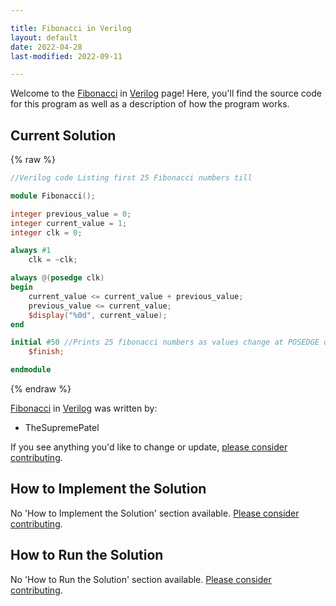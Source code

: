```yaml
---

title: Fibonacci in Verilog
layout: default
date: 2022-04-28
last-modified: 2022-09-11

---
```


Welcome to the [Fibonacci](https://sampleprograms.io/projects/fibonacci) in [Verilog](https://sampleprograms.io/languages/verilog) page! Here, you'll find the source code for this program as well as a description of how the program works.

## Current Solution

{% raw %}

```verilog
//Verilog code Listing first 25 Fibonacci numbers till

module Fibonacci();

integer previous_value = 0;
integer current_value = 1;
integer clk = 0;

always #1 
    clk = ~clk;

always @(posedge clk)
begin
    current_value <= current_value + previous_value;
    previous_value <= current_value;
    $display("%0d", current_value);
end

initial #50 //Prints 25 fibonacci numbers as values change at POSEDGE of clock
    $finish;

endmodule
```

{% endraw %}

[Fibonacci](https://sampleprograms.io/projects/fibonacci) in [Verilog](https://sampleprograms.io/languages/verilog) was written by:

- TheSupremePatel

If you see anything you'd like to change or update, [please consider contributing](https://github.com/TheRenegadeCoder/sample-programs).

## How to Implement the Solution

No 'How to Implement the Solution' section available. [Please consider contributing](https://github.com/TheRenegadeCoder/sample-programs-website).

## How to Run the Solution

No 'How to Run the Solution' section available. [Please consider contributing](https://github.com/TheRenegadeCoder/sample-programs-website).
